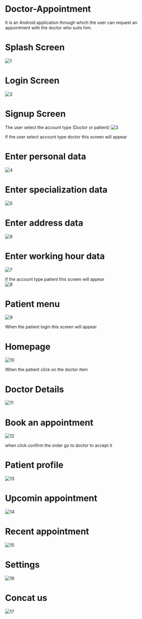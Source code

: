# Doctor-Appointment 
It is an Android application through which the user can request an appointment with the doctor who suits him.
# Splash Screen
![1](https://user-images.githubusercontent.com/47909387/107109927-800beb00-684c-11eb-84fc-9db8060701da.jpg)
# Login Screen
![2](https://user-images.githubusercontent.com/47909387/107109930-826e4500-684c-11eb-88b8-fbddc48e83c3.jpg)
# Signup Screen 
The user select the account type (Doctor or patient)
![3](https://user-images.githubusercontent.com/47909387/107109933-8732f900-684c-11eb-82f2-b6981990c1d9.jpg)
  
If the user select account type doctor this screen will appear 
# Enter personal data 
![4](https://user-images.githubusercontent.com/47909387/107109935-8ac68000-684c-11eb-8b05-ca90ef83dbbf.jpg)
# Enter specialization data
![5](https://user-images.githubusercontent.com/47909387/107109938-8bf7ad00-684c-11eb-8732-9ebda28e55d1.jpg)
# Enter address data
![6](https://user-images.githubusercontent.com/47909387/107109939-8bf7ad00-684c-11eb-8fd5-107067a0bd49.jpg)
# Enter working hour data
![7](https://user-images.githubusercontent.com/47909387/107109940-8d28da00-684c-11eb-9f43-2f8c595ee0e2.jpg)
  
If the account type patient this screen will appear  
![8](https://user-images.githubusercontent.com/47909387/107109944-9154f780-684c-11eb-9b7e-bcb3180ab017.jpg)
# Patient menu
![9](https://user-images.githubusercontent.com/47909387/107109945-92862480-684c-11eb-8319-55158291284d.jpg)
    
When the patient login this screen will appear
# Homepage
![10](https://user-images.githubusercontent.com/47909387/107109946-931ebb00-684c-11eb-8039-4e6674896324.jpg)
  
When the patient click on the doctor item
# Doctor Details
![11](https://user-images.githubusercontent.com/47909387/107109947-94e87e80-684c-11eb-9a10-0d6731346e4a.jpg)
# Book an appointment
![12](https://user-images.githubusercontent.com/47909387/107109948-9619ab80-684c-11eb-943a-986a81cee5f4.jpg)
  
when click confirm the order go to doctor to accept it
# Patient profile   
![13](https://user-images.githubusercontent.com/47909387/107109951-97e36f00-684c-11eb-8c61-29b60c83c721.jpg)
# Upcomin appointment
![14](https://user-images.githubusercontent.com/47909387/107109954-99149c00-684c-11eb-8c31-aad3d74b18e4.jpg)
# Recent appointment
![15](https://user-images.githubusercontent.com/47909387/107109955-9a45c900-684c-11eb-8111-219e890a2d83.jpg)
# Settings
![16](https://user-images.githubusercontent.com/47909387/107109956-9ade5f80-684c-11eb-8f9d-0983adcbc3ef.jpg)
# Concat us
![17](https://user-images.githubusercontent.com/47909387/107109957-9b76f600-684c-11eb-83d1-ffced7cd1e64.jpg)    
